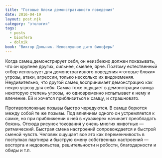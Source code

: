 ```yaml
---
title: "Готовые блоки демонстративного поведения"
date: 2016-04-19
layout: post.njk
category: "этология"
tags:
  - posts
  - biosfera
  - dolnik
book: "Виктор Дольник. Непослушное дитя биосферы"
---
```


Когда самец демонстрирует себя, он неизбежно должен показывать, что он крупнее других, сильнее, смелее, ярче. Поэтому естественный отбор использует для демонстративного поведения «готовые блоки» угрозы, атаки, агрессии, только несколько их видоизменяя. Неудивительно, что другой самец воспринимает демонстрацию как некую угрозу для себя. Самка тоже ощущает в демонстрации самца некоторую степень угрозы, но одновременно испытывает к нему и влечение. Ей и хочется приблизиться к самцу, и страшновато.

Противоположные позывы быстро чередуются. В самце борются между собой те же позывы. Под влиянием одного он устремляется к самке, но при приближении к ней в «ухажере» начинает преобладать боязнь. Отсюда рисунок токования у очень многих животных — ритмический. Быстрая смена настроений сопровождается и быстрой сменой чувств. Человек ощущает все это как переменчивость в поступках партнера и быструю смену собственных настроений — восторга и недовольства, решительности и робости, благодарности и обиды и т.п.

